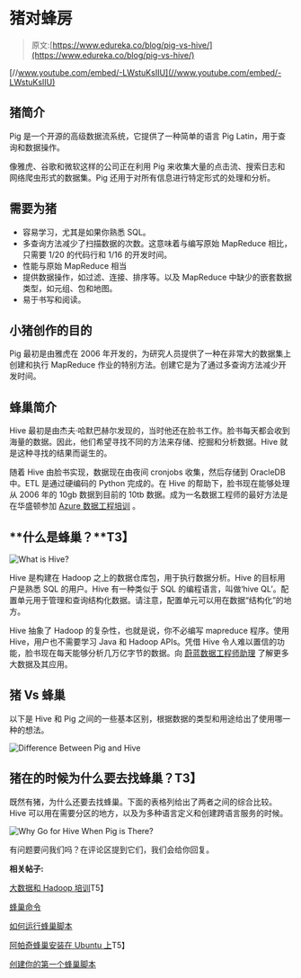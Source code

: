 # 猪对蜂房

> 原文:[https://www.edureka.co/blog/pig-vs-hive/](https://www.edureka.co/blog/pig-vs-hive/)

[//www.youtube.com/embed/-LWstuKsIIU](//www.youtube.com/embed/-LWstuKsIIU)

## **猪简介**

Pig 是一个开源的高级数据流系统，它提供了一种简单的语言 Pig Latin，用于查询和数据操作。

像雅虎、谷歌和微软这样的公司正在利用 Pig 来收集大量的点击流、搜索日志和网络爬虫形式的数据集。Pig 还用于对所有信息进行特定形式的处理和分析。

## **需要为猪**

*   容易学习，尤其是如果你熟悉 SQL。
*   多查询方法减少了扫描数据的次数。这意味着与编写原始 MapReduce 相比，只需要 1/20 的代码行和 1/16 的开发时间。
*   性能与原始 MapReduce 相当
*   提供数据操作，如过滤、连接、排序等。以及 MapReduce 中缺少的嵌套数据类型，如元组、包和地图。
*   易于书写和阅读。

## **小猪创作的目的**

Pig 最初是由雅虎在 2006 年开发的，为研究人员提供了一种在非常大的数据集上创建和执行 MapReduce 作业的特别方法。创建它是为了通过多查询方法减少开发时间。

## **蜂巢简介**

Hive 最初是由杰夫·哈默巴赫尔发现的，当时他还在脸书工作。脸书每天都会收到海量的数据。因此，他们希望寻找不同的方法来存储、挖掘和分析数据。Hive 就是这种寻找的结果而诞生的。

随着 Hive 由脸书实现，数据现在由夜间 cronjobs 收集，然后存储到 OracleDB 中。ETL 是通过硬编码的 Python 完成的。在 Hive 的帮助下，脸书现在能够处理从 2006 年的 10gb 数据到目前的 10tb 数据。成为一名数据工程师的最好方法是在华盛顿参加 [Azure 数据工程培训](https://www.edureka.co/microsoft-azure-data-engineering-certification-course-washington) 。

## **什么是蜂巢？**T3】

![What is Hive?](../Images/57634624275a056613c6aa7bcf427a87.png "What is Hive?")

Hive 是构建在 Hadoop 之上的数据仓库包，用于执行数据分析。Hive 的目标用户是熟悉 SQL 的用户。Hive 有一种类似于 SQL 的编程语言，叫做‘hive QL’。配置单元用于管理和查询结构化数据。请注意，配置单元可以用在数据“结构化”的地方。

Hive 抽象了 Hadoop 的复杂性，也就是说，你不必编写 mapreduce 程序。使用 Hive，用户也不需要学习 Java 和 Hadoop APIs。凭借 Hive 令人难以置信的功能，脸书现在每天能够分析几万亿字节的数据。向 [蔚蓝数据工程师助理](https://www.edureka.co/microsoft-azure-data-engineering-certification-course) 了解更多大数据及其应用。

## **猪 Vs 蜂巢**

以下是 Hive 和 Pig 之间的一些基本区别，根据数据的类型和用途给出了使用哪一种的想法。

![](../Images/43c2450b962bc407b36ad5d319d50680.png "Difference Between Pig and Hive")

## 猪在的时候为什么要去找蜂巢？T3】

既然有猪，为什么还要去找蜂巢。下面的表格列给出了两者之间的综合比较。Hive 可以用在需要分区的地方，以及为多种语言定义和创建跨语言服务的时候。

![Why Go for Hive When Pig is There?](../Images/a13712a8589b8849173d6785a7fd3a13.png "Why Go for Hive When Pig is There?")

有问题要问我们吗？在评论区提到它们，我们会给你回复。

**相关帖子:**

[大数据和 Hadoop 培训](https://www.edureka.co/big-data-and-hadoop)T5】

[蜂巢命令](https://www.edureka.co/blog/hive-commands-with-examples "HIVE COMMANDS")

[如何运行蜂巢脚本](https://www.edureka.co/blog/how-to-run-hive-scripts/ "How to Run Hive Scripts?")

[阿帕奇蜂巢安装在 Ubuntu 上](https://www.edureka.co/blog/apache-hive-installation-on-ubuntu "Apache Hive Installation on Ubuntu")T5】

[创建你的第一个蜂巢脚本](https://www.edureka.co/blog/apache-hadoop-hive-script/ "Apache Hadoop : Create your First HIVE Script")
